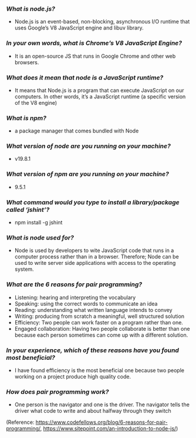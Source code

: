 ### *What is node.js?* ###

- Node.js is an event-based, non-blocking, asynchronous I/O runtime that uses Google’s V8 JavaScript engine and libuv library.

### *In your own words, what is Chrome’s V8 JavaScript Engine?* ###

- It is an open-source JS that runs in Google Chrome and other web browsers.

### *What does it mean that node is a JavaScript runtime?* ###

- It means that Node.js is a program that can execute JavaScript on our computers. In other words, it’s a JavaScript runtime (a specific version of the V8 engine)

### *What is npm?* ###

- a package manager that comes bundled with Node

### *What version of node are you running on your machine?* ###

- v19.8.1


### *What version of npm are you running on your machine?* ###

- 9.5.1

### *What command would you type to install a library/package called ‘jshint’?* ###

- npm install -g jshint


### *What is node used for?* ###

- Node is used by developers to wite JavaScript code that runs in a computer process rather than in a browser. Therefore; Node can be used to write server side applications with access to the operating system.

### *What are the 6 reasons for pair programming?* ###

- Listening: hearing and interpreting the vocabulary
- Speaking: using the correct words to communicate an idea
- Reading: understanding what written language intends to convey
- Writing: producing from scratch a meaningful, well structured solution
- Efficiency: Two people can work faster on a program rather than one.
- Engaged collaboration: Having two people collaborate is better than one because each person sometimes can come up with a different solution.

### *In your experience, which of these reasons have you found most beneficial?* ###

- I have found efficiency is the most beneficial one because two people working on a project produce high quality code.

### *How does pair programming work?* ###

- One person is the navigator and one is the driver. The navigator tells the driver what code to write and about halfway through they switch

(Reference: https://www.codefellows.org/blog/6-reasons-for-pair-programming/, https://www.sitepoint.com/an-introduction-to-node-js/)